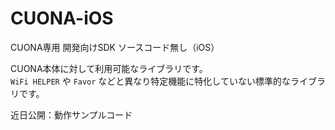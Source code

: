# CUONA-iOS
CUONA専用 開発向けSDK ソースコード無し（iOS）

CUONA本体に対して利用可能なライブラリです。  
`WiFi HELPER` や `Favor` などと異なり特定機能に特化していない標準的なライブラリです。

近日公開：動作サンプルコード